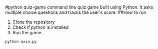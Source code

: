 #python quiz-game
command line quiz game built using Python. It asks multiple choice questions and tracks the user's score.
##How to run
1. Clone the repository
2. Check if python is installed
3. Run the game.
```bash
python main.py
